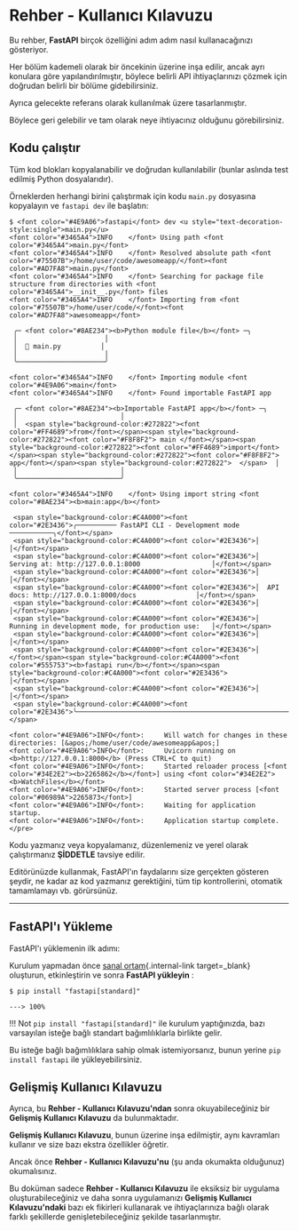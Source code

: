 # Rehber - Kullanıcı Kılavuzu

Bu rehber, **FastAPI** birçok özelliğini adım adım nasıl kullanacağınızı gösteriyor.

Her bölüm kademeli olarak bir öncekinin üzerine inşa edilir, ancak ayrı konulara göre yapılandırılmıştır, böylece belirli API ihtiyaçlarınızı çözmek için doğrudan belirli bir bölüme gidebilirsiniz.

Ayrıca gelecekte referans olarak kullanılmak üzere tasarlanmıştır.

Böylece geri gelebilir ve tam olarak neye ihtiyacınız olduğunu görebilirsiniz.

## Kodu çalıştır

Tüm kod blokları kopyalanabilir ve doğrudan kullanılabilir (bunlar aslında test edilmiş Python dosyalarıdır).

Örneklerden herhangi birini çalıştırmak için kodu `main.py` dosyasına kopyalayın ve `fastapi dev` ile başlatın:

<div class="termy">

```console
$ <font color="#4E9A06">fastapi</font> dev <u style="text-decoration-style:single">main.py</u>
<font color="#3465A4">INFO    </font> Using path <font color="#3465A4">main.py</font>
<font color="#3465A4">INFO    </font> Resolved absolute path <font color="#75507B">/home/user/code/awesomeapp/</font><font color="#AD7FA8">main.py</font>
<font color="#3465A4">INFO    </font> Searching for package file structure from directories with <font color="#3465A4">__init__.py</font> files
<font color="#3465A4">INFO    </font> Importing from <font color="#75507B">/home/user/code/</font><font color="#AD7FA8">awesomeapp</font>

 ╭─ <font color="#8AE234"><b>Python module file</b></font> ─╮
 │                      │
 │  🐍 main.py          │
 │                      │
 ╰──────────────────────╯

<font color="#3465A4">INFO    </font> Importing module <font color="#4E9A06">main</font>
<font color="#3465A4">INFO    </font> Found importable FastAPI app

 ╭─ <font color="#8AE234"><b>Importable FastAPI app</b></font> ─╮
 │                          │
 │  <span style="background-color:#272822"><font color="#FF4689">from</font></span><span style="background-color:#272822"><font color="#F8F8F2"> main </font></span><span style="background-color:#272822"><font color="#FF4689">import</font></span><span style="background-color:#272822"><font color="#F8F8F2"> app</font></span><span style="background-color:#272822">  </span>  │
 │                          │
 ╰──────────────────────────╯

<font color="#3465A4">INFO    </font> Using import string <font color="#8AE234"><b>main:app</b></font>

 <span style="background-color:#C4A000"><font color="#2E3436">╭────────── FastAPI CLI - Development mode ───────────╮</font></span>
 <span style="background-color:#C4A000"><font color="#2E3436">│                                                     │</font></span>
 <span style="background-color:#C4A000"><font color="#2E3436">│  Serving at: http://127.0.0.1:8000                  │</font></span>
 <span style="background-color:#C4A000"><font color="#2E3436">│                                                     │</font></span>
 <span style="background-color:#C4A000"><font color="#2E3436">│  API docs: http://127.0.0.1:8000/docs               │</font></span>
 <span style="background-color:#C4A000"><font color="#2E3436">│                                                     │</font></span>
 <span style="background-color:#C4A000"><font color="#2E3436">│  Running in development mode, for production use:   │</font></span>
 <span style="background-color:#C4A000"><font color="#2E3436">│                                                     │</font></span>
 <span style="background-color:#C4A000"><font color="#2E3436">│  </font></span><span style="background-color:#C4A000"><font color="#555753"><b>fastapi run</b></font></span><span style="background-color:#C4A000"><font color="#2E3436">                                        │</font></span>
 <span style="background-color:#C4A000"><font color="#2E3436">│                                                     │</font></span>
 <span style="background-color:#C4A000"><font color="#2E3436">╰─────────────────────────────────────────────────────╯</font></span>

<font color="#4E9A06">INFO</font>:     Will watch for changes in these directories: [&apos;/home/user/code/awesomeapp&apos;]
<font color="#4E9A06">INFO</font>:     Uvicorn running on <b>http://127.0.0.1:8000</b> (Press CTRL+C to quit)
<font color="#4E9A06">INFO</font>:     Started reloader process [<font color="#34E2E2"><b>2265862</b></font>] using <font color="#34E2E2"><b>WatchFiles</b></font>
<font color="#4E9A06">INFO</font>:     Started server process [<font color="#06989A">2265873</font>]
<font color="#4E9A06">INFO</font>:     Waiting for application startup.
<font color="#4E9A06">INFO</font>:     Application startup complete.
</pre>
```

</div>

Kodu yazmanız veya kopyalamanız, düzenlemeniz ve yerel olarak çalıştırmanız **ŞİDDETLE** tavsiye edilir.

Editörünüzde kullanmak, FastAPI'ın faydalarını size gerçekten gösteren şeydir, ne kadar az kod yazmanız gerektiğini, tüm tip kontrollerini, otomatik tamamlamayı vb. görürsünüz.

---

## FastAPI'ı Yükleme

FastAPI'ı yüklemenin ilk adımı:

Kurulum yapmadan önce [sanal ortam](../virtual-environments.md){.internal-link target=_blank} oluşturun, etkinleştirin ve sonra **FastAPI yükleyin** :

<div class="termy">

```console
$ pip install "fastapi[standard]"

---> 100%
```

</div>

!!! Not
`pip install "fastapi[standard]"` ile kurulum yaptığınızda, bazı varsayılan isteğe bağlı standart bağımlılıklarla birlikte gelir.

Bu isteğe bağlı bağımlılıklara sahip olmak istemiyorsanız, bunun yerine `pip install fastapi` ile yükleyebilirsiniz.

## Gelişmiş Kullanıcı Kılavuzu

Ayrıca, bu **Rehber - Kullanıcı Kılavuzu'ndan** sonra okuyabileceğiniz bir **Gelişmiş Kullanıcı Kılavuzu** da bulunmaktadır.

**Gelişmiş Kullanıcı Kılavuzu**, bunun üzerine inşa edilmiştir, aynı kavramları kullanır ve size bazı ekstra özellikler öğretir.

Ancak önce **Rehber - Kullanıcı Kılavuzu'nu** (şu anda okumakta olduğunuz) okumalısınız.

Bu doküman sadece **Rehber - Kullanıcı Kılavuzu** ile eksiksiz bir uygulama oluşturabileceğiniz ve daha sonra uygulamanızı **Gelişmiş Kullanıcı Kılavuzu'ndaki** bazı ek fikirleri kullanarak ve ihtiyaçlarınıza bağlı olarak farklı şekillerde genişletebileceğiniz şekilde tasarlanmıştır.
